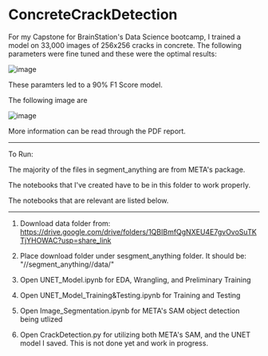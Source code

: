 # ConcreteCrackDetection

For my Capstone for BrainStation's Data Science bootcamp, I trained a model on 33,000 images of 256x256 cracks in concrete. The following parameters were fine tuned and these were the optimal results:

![image](https://github.com/sepsalimi/ConcreteCrackDetection/assets/75538784/b3e228cb-2e50-4ee5-b27a-892cce204b6f)

These paramters led to a 90% F1 Score model.

The following image are

![image](https://github.com/sepsalimi/ConcreteCrackDetection/assets/75538784/0327ffc1-8621-4763-8bdc-0f2326183a3d)

More information can be read through the PDF report.

------------------------

To Run:

The majority of the files in segment_anything are from META's package. 

The notebooks that I've created have to be in this folder to work properly.

The notebooks that are relevant are listed below.

----------------------------------------------


1) Download data folder from: https://drive.google.com/drive/folders/1QBIBmfQgNXEU4E7gvOvoSuTKTjYHOWAC?usp=share_link

2) Place download folder under sesgment_anything folder. It should be: "//segment_anything//data/"

3) Open UNET_Model.ipynb for EDA, Wrangling, and Preliminary Training

4) Open UNET_Model_Training&Testing.ipynb for Training and Testing

5) Open Image_Segmentation.ipynb for META's SAM object detection being utlized

6) Open CrackDetection.py for utilizing both META's SAM, and the UNET model I saved. This is not done yet and work in progress.
